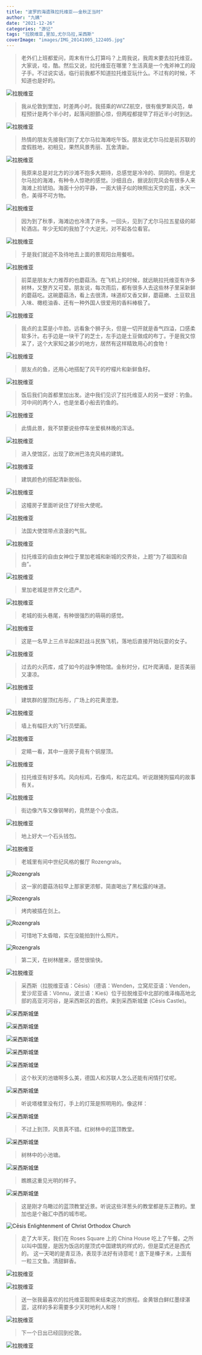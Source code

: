 ```yaml
---
title: "波罗的海遗珠拉托维亚——金秋正当时"
author: "九姨"
date: "2021-12-26"
categories: "游记"
tags: "拉脱维亚,里加,尤尔马拉,采西斯"
coverImage: "images/IMG_20141005_122405.jpg"
---
```


>老外们上班都爱问，周末有什么打算吗？上周我说，我周末要去拉托维亚。大家说，哇，酷。然后又说，拉托维亚在哪里？生活真是一个鬼斧神工的段子手。不过说实话，临行前我都不知道拉托维亚玩什么。不过有的时候，不知道也是好的。

![拉脱维亚](images/IMG_20141004_155729.jpg)

>我从伦敦到里加，时差两小时。我搭乘的WIZZ航空，很有俄罗斯风范，单程预计是两个半小时，起落间胆颤心惊，但两程都提早了将近半小时到达。

![拉脱维亚](images/IMG_20141004_133511.jpg)

>热情的朋友先接我们到了尤尔马拉海滩吃午饭。朋友说尤尔马拉是前苏联的度假胜地，初相见，果然风景秀丽、瓦舍清新。

![拉脱维亚](images/IMG_20141004_144354.jpg)

>我原来总是对北方的沙滩不抱多大期待，总感觉是冷冷的、阴阴的。但是尤尔马拉的海滩，有种令人惊艳的感觉。沙细且白，据说刮完风会有很多人来海滩上捡琥珀。海面十分的平静，一面大镜子似的映照出天空的蓝，水天一色，美得不可方物。

![拉脱维亚](images/IMG_20141004_132026.jpg)

>因为到了秋季，海滩边也冷清了许多。一回头，见到了尤尔马拉五星级的邮轮酒店。年少无知的我拍了个大逆光，对不起各位看官。

![拉脱维亚](images/IMG_20141004_132042.jpg)

>于是我们就迫不及待地去上面的景观阳台用餐啦。 

![拉脱维亚](images/IMG_20141004_141408.jpg)

>前菜是朋友大力推荐的也蘑菇汤。在飞机上的时候，就远眺拉托维亚有许多树林，又整齐又可爱。朋友说，每次雨后，都有很多人去这些林子里采新鲜的蘑菇吃。这碗蘑菇汤，看上去很清，味道却又香又鲜，蘑菇嫩、土豆软且入味、橄榄油香、还有一种外国人很爱用的香料棒极了。

![拉脱维亚](images/IMG_20141004_135223.jpg)

>我点的主菜是小牛脸。远看象个狮子头，但是一切开就是香气四溢，口感柔软多汁。右手边是一块干了的芝士，左手边是土豆做成的布丁。于是我又惊呆了，这个大家知之甚少的地方，居然有这样精致用心的食物！

![拉脱维亚](images/IMG_20141004_141900.jpg)

>朋友点的鱼，还用心地搭配了风干的柠檬片和新鲜鱼籽。 

![拉脱维亚](images/IMG_20141004_141846.jpg)

>饭后我们向首都里加出发。途中我们见识了拉托维亚人的另一爱好：钓鱼。河中间的两个人，也是坐着小船去钓鱼的。 

![拉脱维亚](images/IMG_20141004_151530.jpg)

>此情此景，我不禁要说些停车坐爱枫林晚的浑话。

![拉脱维亚](images/IMG_20141004_152843.jpg)

>进入使馆区，出现了欧洲巴洛克风格的建筑。

![拉脱维亚](images/IMG_20141004_155626.jpg)

>建筑颜色的搭配清新脱俗。

![拉脱维亚](images/IMG_20141004_155255.jpg)

>这幢房子里面听说住了好些大使呢。

![拉脱维亚](images/IMG_20141004_162815.jpg)

>法国大使馆带点浪漫的气氛。

![拉脱维亚](images/IMG_20141004_163355.jpg)

>拉托维亚的自由女神位于里加老城和新城的交界处，上题“为了祖国和自由”。

![拉脱维亚](images/IMG_20141004_163738.jpg)

>里加老城是世界文化遗产。

![拉脱维亚](images/IMG_20141004_171105.jpg)

>老城的街头巷尾，有种很强烈的萌萌的感觉。

![拉脱维亚](images/IMG_20141004_164856.jpg)

>这是一名早上三点半起床赶战斗民族飞机，落地后直接开始玩耍的女子。

![拉脱维亚](images/IMG_20141004_164659.jpg)

>过去的火药库，成了如今的战争博物馆。金秋时分，红叶爬满墙，是否美丽又凄凉。

![拉脱维亚](images/IMG_20141007_103626.jpg)

>建筑群的屋顶红彤彤，广场上的花黄澄澄。

![拉脱维亚](images/IMG_20141004_175433.jpg)

>墙上有幅巨大的飞行员壁画。

![拉脱维亚](images/IMG_20141004_170539.jpg)

>定睛一看，其中一座房子竟有个铜屋顶。

![拉脱维亚](images/IMG_20141004_171128.jpg)

>拉托维亚有好多鸡。风向标鸡，石像鸡，和花盆鸡。听说跟猪狗猫鸡的故事有关。

![拉脱维亚](images/IMG_20141004_174757.jpg)

>街边像汽车又像钢琴的，竟然是个小食店。

![拉脱维亚](images/IMG_20141004_173237.jpg)

>地上好大一个石头钱包。

![拉脱维亚](images/20141002.jpg)

>老城里有间中世纪风格的餐厅 Rozengrals。

![Rozengrals](images/IMG_20141004_194802.jpg)

>这一家的蘑菇汤较早上那家更浓郁，简直喝出了黑松露的味道。

![Rozengrals](images/IMG_20141004_191001.jpg)

>烤肉被插在剑上。

![Rozengrals](images/IMG_20141004_192259.jpg)

>可惜地下太昏暗，实在没能拍到什么照片。

![Rozengrals](images/IMG_20141004_195222.jpg)

>第二天，在树林醒来，感觉很愉快。

![拉脱维亚](images/IMG_20141005_093737.jpg)

>采西斯（拉脱维亚语：Cēsis）（德语：Wenden，立窝尼亚语：Venden，爱沙尼亚语：Võnnu，波兰语：Kieś）位于拉脱维亚中北部的维泽梅高地北部的高亚河河谷，是采西斯区的首府。来到采西斯城堡 (Cēsis Castle)。

![采西斯城堡](images/IMG_20141005_121854.jpg)



![采西斯城堡](images/IMG_20141005_120309.jpg)

![采西斯城堡](images/IMG_20141005_121931.jpg)

![采西斯城堡](images/IMG_20141005_122212.jpg)

![采西斯城堡](images/IMG_20141005_122405.jpg)

>这个秋天的池塘啊多么美，德国人和苏联人怎么还能有闲情打仗呢。

![采西斯城堡](images/IMG_20141005_115318.jpg)

>听说塔楼里没有灯，手上的灯笼是照明用的。像这样：

![采西斯城堡](images/IMG_20141005_124031.jpg)

>不过上到顶，风景真不错。红树林中的蓝顶教堂。

![采西斯城堡](images/IMG_20141005_124207.jpg)

>树林中的小池塘。

![采西斯城堡](images/IMG_20141005_124127.jpg)

>瞧瞧这重见光明的样子。

![采西斯城堡](images/IMG_20141005_131051.jpg)

>这是刚才鸟瞰过的蓝顶教堂近景。听说这些洋葱头的教堂都是东正教的。里加也是个融汇中西的城市呢。

![Cēsis Enlightenment of Christ Orthodox Church](images/IMG_20141005_115842.jpg)

>走了大半天，我们在 Roses Square 上的 China House 吃上了午餐。之所以叫中国屋，是因为饭店的屋顶式中国建筑的样式的，但是菜式还是西式的。 这一天喝的是青豆汤，表现手法好有诗意呢！底下是榛子末，上面有一粒三文鱼。清甜鲜香。

![拉脱维亚](images/IMG_20141005_150334.jpg)

![拉脱维亚](images/IMG_20141005_151827.jpg)

>送一张我最喜欢的拉托维亚靓照来结束这次的旅程。金黄银白鲜红墨绿湛蓝，这样的多彩需要多少天时地利人和呀！

![拉脱维亚](images/IMG_20141005_154008.jpg)

>下一个日出已经回到伦敦。

![拉脱维亚](images/IMG_20141006_070631.jpg)
